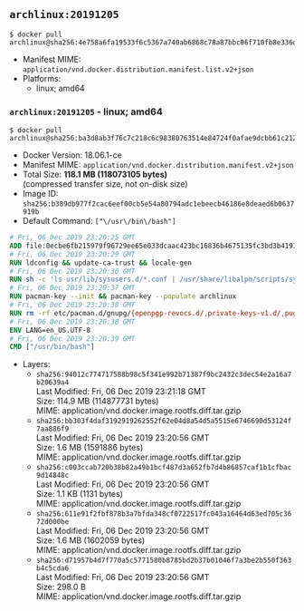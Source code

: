 ## `archlinux:20191205`

```console
$ docker pull archlinux@sha256:4e758a6fa19533f6c5367a740ab6868c78a87bbc06f710fb8e336d3bde248833
```

-	Manifest MIME: `application/vnd.docker.distribution.manifest.list.v2+json`
-	Platforms:
	-	linux; amd64

### `archlinux:20191205` - linux; amd64

```console
$ docker pull archlinux@sha256:ba3d8ab3f76c7c218c6c98380763514e84724f0afae9dcbb61c2125dcf720781
```

-	Docker Version: 18.06.1-ce
-	Manifest MIME: `application/vnd.docker.distribution.manifest.v2+json`
-	Total Size: **118.1 MB (118073105 bytes)**  
	(compressed transfer size, not on-disk size)
-	Image ID: `sha256:b389db977f2cac6eef00cb5e54a80794adc1ebeecb46186e8deaed6b0637919b`
-	Default Command: `["\/usr\/bin\/bash"]`

```dockerfile
# Fri, 06 Dec 2019 23:20:25 GMT
ADD file:0ecbe6fb215979f96729ee65e033dcaac423bc16836b4675135fc3bd3b419148 in / 
# Fri, 06 Dec 2019 23:20:29 GMT
RUN ldconfig && update-ca-trust && locale-gen
# Fri, 06 Dec 2019 23:20:30 GMT
RUN sh -c 'ls usr/lib/sysusers.d/*.conf | /usr/share/libalpm/scripts/systemd-hook sysusers '
# Fri, 06 Dec 2019 23:20:37 GMT
RUN pacman-key --init && pacman-key --populate archlinux
# Fri, 06 Dec 2019 23:20:38 GMT
RUN rm -rf etc/pacman.d/gnupg/{openpgp-revocs.d/,private-keys-v1.d/,pugring.gpg~,gnupg.S.}*
# Fri, 06 Dec 2019 23:20:38 GMT
ENV LANG=en_US.UTF-8
# Fri, 06 Dec 2019 23:20:39 GMT
CMD ["/usr/bin/bash"]
```

-	Layers:
	-	`sha256:94012c774717588b98c5f341e992b71387f9bc2432c3dec54e2a16a7b20639a4`  
		Last Modified: Fri, 06 Dec 2019 23:21:18 GMT  
		Size: 114.9 MB (114877731 bytes)  
		MIME: application/vnd.docker.image.rootfs.diff.tar.gzip
	-	`sha256:bb303f4daf3192919262552f62e04d8a54d5a5515e6746690d53124f7aa886f9`  
		Last Modified: Fri, 06 Dec 2019 23:20:56 GMT  
		Size: 1.6 MB (1591886 bytes)  
		MIME: application/vnd.docker.image.rootfs.diff.tar.gzip
	-	`sha256:c003ccab720b38b82a49b1bcf487d3a652fb7d4b86857caf1b1cfbac9d14848c`  
		Last Modified: Fri, 06 Dec 2019 23:20:56 GMT  
		Size: 1.1 KB (1131 bytes)  
		MIME: application/vnd.docker.image.rootfs.diff.tar.gzip
	-	`sha256:611e91f2fbf878b3a7bfda348cf0722517fc043a16464d63ed705c3672d000be`  
		Last Modified: Fri, 06 Dec 2019 23:20:56 GMT  
		Size: 1.6 MB (1602059 bytes)  
		MIME: application/vnd.docker.image.rootfs.diff.tar.gzip
	-	`sha256:d71957b4d7f770a5c5771580b8785bd2b37b01046f7a3be2b550f363b4c5cda6`  
		Last Modified: Fri, 06 Dec 2019 23:20:56 GMT  
		Size: 298.0 B  
		MIME: application/vnd.docker.image.rootfs.diff.tar.gzip

